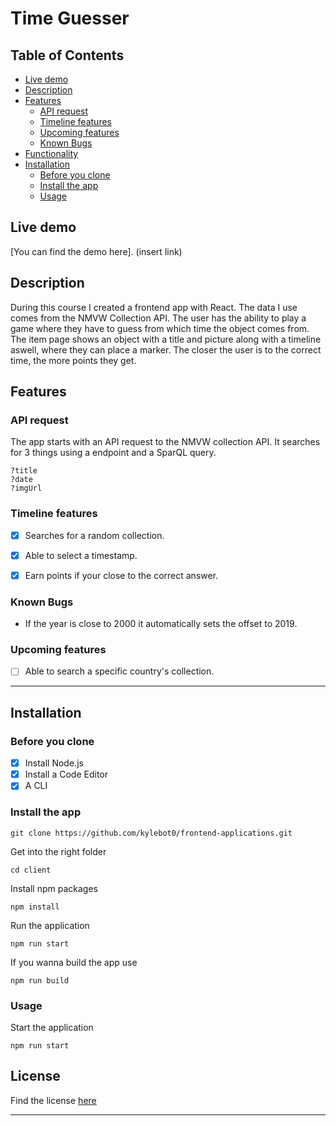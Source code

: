 # Time Guesser

## Table of Contents

- [Live demo](#Live-demo)
- [Description](#Description)
- [Features](#Features)
  - [API request](#API-request)
  - [Timeline features](#Timeline-features)
  - [Upcoming features](#Upcoming-features)
  - [Known Bugs](#Known-Bugs)
- [Functionality](#Functionality)
- [Installation](#Installation)
  - [Before you clone](#Before-you-clone)
  - [Install the app](#Install-the-app)
  - [Usage](#Usage)
  
## Live demo

[You can find the demo here]. (insert link)

## Description

During this course I created a frontend app with React. The data I use comes from the NMVW Collection API. The user has the ability to play a game where they have to guess from which time the object comes from. The item page shows an object with a title and picture along with a timeline aswell, where they can place a marker. The closer the user is to the correct time, the more points they get.

## Features

### API request

The app starts with an API request to the NMVW collection API. It searches for 3 things using a endpoint and a SparQL query.
```
?title
?date
?imgUrl
```

### Timeline features

- [x] Searches for a random collection.
- [x] Able to select a timestamp.
- [x] Earn points if your close to the correct answer.


### Known Bugs

- If the year is close to 2000 it automatically sets the offset to 2019.

### Upcoming features

- [ ] Able to search a specific country's collection.

---

## Installation

### Before you clone

- [x] Install Node.js
- [x] Install a Code Editor
- [x] A CLI

### Install the app
```
git clone https://github.com/kylebot0/frontend-applications.git
```
Get into the right folder
```
cd client
```
Install npm packages
```
npm install
```
Run the application
```
npm run start
```
If you wanna build the app use
```
npm run build
```

### Usage

Start the application
```
npm run start
```

## License
Find the license [here](https://github.com/kylebot0/frontend-applications/blob/master/LICENSE)


---
